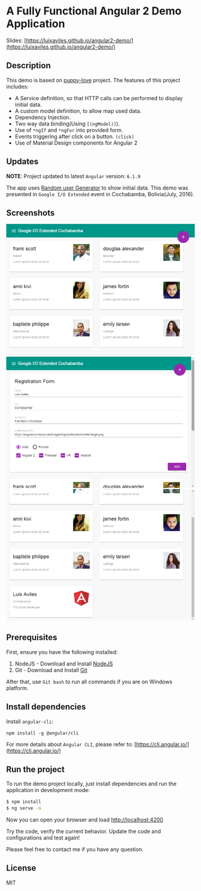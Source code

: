 A Fully Functional Angular 2 Demo Application
===========================================================

Slides: [https://luixaviles.github.io/angular2-demo/](https://luixaviles.github.io/angular2-demo/)

## Description

This demo is based on [puppy-love](https://github.com/kara/puppy-love) project.
The features of this project includes:

* A Service definition, so that HTTP calls can be performed to display initial data.
* A custom model definition, to allow map used data.
* Dependency Injection.
* Two way data binding(Using `[(ngModel)]`).
* Use of `*ngIf` and `*ngFor` into provided form.
* Events triggering after click on a button. `(click)`
* Use of Material Design components for Angular 2

## Updates
**NOTE**: Project updated to latest `Angular` version: `6.1.9`

The app uses [Random user Generator](https://randomuser.me) to show initial data.
This demo was presented in `Google I/O Extended` event in Cochabamba, Bolivia(July, 2016).

## Screenshots
![](/screenshots/main-page.png?raw=true)
![](/screenshots/registration-form.png?raw=true)
![](/screenshots/new-input.png?raw=true)

## Prerequisites

First, ensure you have the following installed:

1. NodeJS - Download and Install [NodeJS](http://http://nodejs.org)
2. Git - Download and Install [Git](http://git-scm.com)

After that, use `Git bash` to run all commands if you are on Windows platform.

## Install dependencies

Install `angular-cli`:

```
npm install -g @angular/cli
```

For more details about `Angular CLI`, please refer to: [https://cli.angular.io/](https://cli.angular.io/)

## Run the project

To run the demo project locally, just install dependencies and run the application in development mode:

```bash
$ npm install
$ ng serve -o
```

Now you can open your browser and load [http://localhost:4200](http://localhost:4200)

Try the code, verify the current behavior. Update the code and configurations and test again!

Please feel free to contact me if you have any question.

## License

MIT
